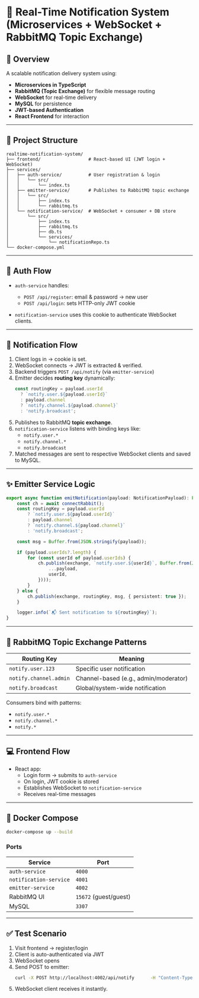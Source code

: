 # 🔔 Real-Time Notification System (Microservices + WebSocket + RabbitMQ Topic Exchange)

## 🧩 Overview

A scalable notification delivery system using:

- **Microservices in TypeScript**
- **RabbitMQ (Topic Exchange)** for flexible message routing
- **WebSocket** for real-time delivery
- **MySQL** for persistence
- **JWT-based Authentication**
- **React Frontend** for interaction

---

## 📁 Project Structure

```
realtime-notification-system/
├── frontend/                  # React-based UI (JWT login + WebSocket)
├── services/
│   ├── auth-service/          # User registration & login
│   │   └── src/
│   │       └── index.ts
│   ├── emitter-service/       # Publishes to RabbitMQ topic exchange
│   │   └── src/
│   │       ├── index.ts
│   │       └── rabbitmq.ts
│   └── notification-service/  # WebSocket + consumer + DB store
│       └── src/
│           ├── index.ts
│           ├── rabbitmq.ts
│           ├── db.ts
│           └── services/
│               └── notificationRepo.ts
└── docker-compose.yml
```

---

## 🔐 Auth Flow

- `auth-service` handles:
  - `POST /api/register`: email & password → new user
  - `POST /api/login`: sets HTTP-only JWT cookie

- `notification-service` uses this cookie to authenticate WebSocket clients.

---

## 🔄 Notification Flow

1. Client logs in → cookie is set.
2. WebSocket connects → JWT is extracted & verified.
3. Backend triggers `POST /api/notify` (via `emitter-service`)
4. Emitter decides **routing key** dynamically:
   ```ts
   const routingKey = payload.userId
     ? `notify.user.${payload.userId}`
     : payload.channel
     ? `notify.channel.${payload.channel}`
     : 'notify.broadcast';
   ```
5. Publishes to RabbitMQ **topic exchange**.
6. `notification-service` listens with binding keys like:
   - `notify.user.*`
   - `notify.channel.*`
   - `notify.broadcast`
7. Matched messages are sent to respective WebSocket clients and saved to MySQL.

---

## ✨ Emitter Service Logic

```ts
export async function emitNotification(payload: NotificationPayload): Promise<void> {
    const ch = await connectRabbit();
    const routingKey = payload.userId
        ? `notify.user.${payload.userId}`
        : payload.channel
        ? `notify.channel.${payload.channel}`
        : 'notify.broadcast';

    const msg = Buffer.from(JSON.stringify(payload));

    if (payload.userIds?.length) {
        for (const userId of payload.userIds) {
            ch.publish(exchange, `notify.user.${userId}`, Buffer.from(JSON.stringify({
                ...payload,
                userId,
            })));
        }
    } else {
        ch.publish(exchange, routingKey, msg, { persistent: true });
    }

    logger.info(`📬 Sent notification to ${routingKey}`);
}
```

---

## 🧪 RabbitMQ Topic Exchange Patterns

| Routing Key             | Meaning                                 |
|------------------------|------------------------------------------|
| `notify.user.123`      | Specific user notification               |
| `notify.channel.admin` | Channel-based (e.g., admin/moderator)    |
| `notify.broadcast`     | Global/system-wide notification          |

Consumers bind with patterns:
- `notify.user.*`
- `notify.channel.*`
- `notify.*`

---

## 💻 Frontend Flow

- React app:
  - Login form → submits to `auth-service`
  - On login, JWT cookie is stored
  - Establishes WebSocket to `notification-service`
  - Receives real-time messages

---

## 🐳 Docker Compose

```bash
docker-compose up --build
```

### Ports

| Service              | Port               |
|----------------------|--------------------|
| `auth-service`       | `4000`             |
| `notification-service` | `4001`          |
| `emitter-service`    | `4002`             |
| RabbitMQ UI          | `15672` (guest/guest) |
| MySQL                | `3307`             |

---

## ✅ Test Scenario

1. Visit frontend → register/login
2. Client is auto-authenticated via JWT
3. WebSocket opens
4. Send POST to emitter:
   ```bash
   curl -X POST http://localhost:4002/api/notify      -H "Content-Type: application/json"      -d '{ "title": "Alert!", "body": "New message", "userId": "123" }'
   ```
5. WebSocket client receives it instantly.
